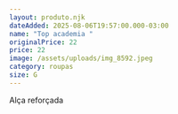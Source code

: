 ```yaml
---
layout: produto.njk
dateAdded: 2025-08-06T19:57:00.000-03:00
name: "Top academia "
originalPrice: 22
price: 22
image: /assets/uploads/img_8592.jpeg
category: roupas
size: G
---
```

Alça reforçada
